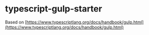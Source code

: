 # typescript-gulp-starter

Based on [https://www.typescriptlang.org/docs/handbook/gulp.html](https://www.typescriptlang.org/docs/handbook/gulp.html)
